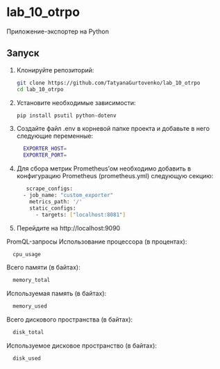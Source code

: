 # lab_10_otrpo

Приложение-экспортер на Python
## Запуск

1. Клонируйте репозиторий:
    ```bash
    git clone https://github.com/TatyanaGurtovenko/lab_10_otrpo
    cd lab_10_otrpo
    ```


2. Установите необходимые зависимости:
    ```bash
    pip install psutil python-dotenv
    ```


3. Создайте файл .env в корневой папке проекта и добавьте в него следующие переменные:
    ```bash
      EXPORTER_HOST=
      EXPORTER_PORT=
    ```

4. Для сбора метрик Prometheus’ом необходимо добавить в конфигурацию Prometheus (prometheus.yml) следующую секцию:
    ```bash
       scrape_configs:
      - job_name: "custom_exporter"
        metrics_path: '/'
        static_configs:
          - targets: ["localhost:8081"]
    ```
    
5. Перейдите на http://localhost:9090

PromQL-запросы
  Использование процессора (в процентах):
 ```bash
   cpu_usage
 ```
  Всего памяти (в байтах):
 ```bash
   memory_total
 ```
 Используемая память (в байтах):
 ```bash
   memory_used
 ```
 Всего дискового пространства (в байтах):
 ```bash
   disk_total
 ```
 Используемое дисковое пространство (в байтах):
 ```bash
   disk_used
 ```
